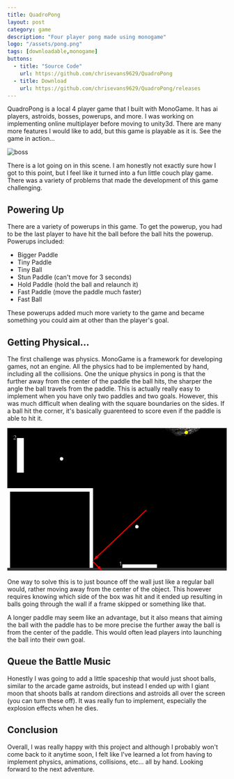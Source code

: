 ```yaml
---
title: QuadroPong
layout: post
category: game
description: "Four player pong made using monogame"
logo: "/assets/pong.png"
tags: [downloadable,monogame]
buttons:
  - title: "Source Code"
    url: https://github.com/chrisevans9629/QuadroPong
  - title: Download
    url: https://github.com/chrisevans9629/QuadroPong/releases
---
```

QuadroPong is a local 4 player game that I built with MonoGame.  It has ai players, astroids, bosses, powerups, and more.  I was working on implementing online multiplayer before moving to unity3d.  There are many more features I would like to add, but this game is playable as it is.  See the game in action...

![boss](/assets/images/pongboss.gif)

There is a lot going on in this scene.  I am honestly not exactly sure how I got to this point, but I feel like it turned into a fun little couch play game.  There was a variety of problems that made the development of this game challenging.

## Powering Up

There are a variety of powerups in this game.  To get the powerup, you had to be the last player to have hit the ball before the ball hits the powerup.  Powerups included:

- Bigger Paddle
- Tiny Paddle
- Tiny Ball
- Stun Paddle (can't move for 3 seconds)
- Hold Paddle (hold the ball and relaunch it)
- Fast Paddle (move the paddle much faster)
- Fast Ball

These powerups added much more variety to the game and became something you could aim at other than the player's goal.

## Getting Physical...

The first challenge was physics.  MonoGame is a framework for developing games, not an engine.  All the physics had to be implemented by hand, including all the collisions.  One the unique physics in pong is that the further away from the center of the paddle the ball hits, the sharper the angle the ball travels from the paddle.  This is actually really easy to implement when you have only two paddles and two goals.  However, this was much difficult when dealing with the square boundaries on the sides.  If a ball hit the corner, it's basically guarenteed to score even if the paddle is able to hit it.

![bounce](/assets/images/pongbounce.png)

One way to solve this is to just bounce off the wall just like a regular ball would, rather moving away from the center of the object.  This however requires knowing which side of the box was hit and it ended up resulting in balls going through the wall if a frame skipped or something like that.

A longer paddle may seem like an advantage, but it also means that aiming the ball with the paddle has to be more precise the further away the ball is from the center of the paddle.  This would often lead players into launching the ball into their own goal.

## Queue the Battle Music

Honestly I was going to add a little spaceship that would just shoot balls, similar to the arcade game astroids, but instead I ended up with I giant moon that shoots balls at random directions and astroids all over the screen (you can turn these off).  It was really fun to implement, especially the explosion effects when he dies.

## Conclusion

Overall, I was really happy with this project and although I probably won't come back to it anytime soon, I felt like I've learned a lot from having to implement physics, animations, collisions, etc... all by hand.  Looking forward to the next adventure.